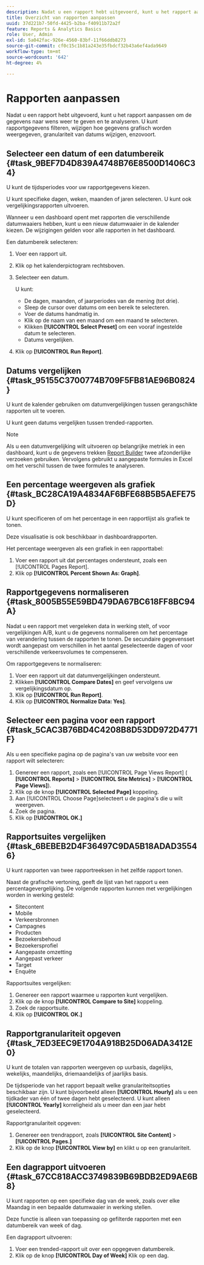 ```yaml
---
description: Nadat u een rapport hebt uitgevoerd, kunt u het rapport aanpassen om de gegevens naar wens weer te geven en te analyseren. U kunt rapportgegevens filteren, wijzigen hoe gegevens grafisch worden weergegeven, granulariteit van datums wijzigen, enzovoort.
title: Overzicht van rapporten aanpassen
uuid: 37d221b7-50fd-4425-b2ba-f40911b72a2f
feature: Reports & Analytics Basics
role: User, Admin
exl-id: 5a042fac-926e-4560-83bf-11f66ddb8273
source-git-commit: cf0c15c1b81a243e35fbdcf32b43a6ef4ada9649
workflow-type: tm+mt
source-wordcount: '642'
ht-degree: 4%

---
```


# Rapporten aanpassen

Nadat u een rapport hebt uitgevoerd, kunt u het rapport aanpassen om de gegevens naar wens weer te geven en te analyseren. U kunt rapportgegevens filteren, wijzigen hoe gegevens grafisch worden weergegeven, granulariteit van datums wijzigen, enzovoort.

## Selecteer een datum of een datumbereik {#task_9BEF7D4D839A4748B76E8500D1406C34}

U kunt de tijdsperiodes voor uw rapportgegevens kiezen.

<!-- 

t_reports_select_date.xml

 -->

U kunt specifieke dagen, weken, maanden of jaren selecteren. U kunt ook vergelijkingsrapporten uitvoeren.

Wanneer u een dashboard opent met rapporten die verschillende datumwaaiers hebben, kunt u een nieuw datumwaaier in de kalender kiezen. De wijzigingen gelden voor alle rapporten in het dashboard.

Een datumbereik selecteren:

1. Voer een rapport uit.
1. Klik op het kalenderpictogram rechtsboven.
1. Selecteer een datum.

   U kunt:

   * De dagen, maanden, of jaarperiodes van de mening (tot drie).
   * Sleep de cursor over datums om een bereik te selecteren.
   * Voer de datums handmatig in.
   * Klik op de naam van een maand om een maand te selecteren.
   * Klikken **[!UICONTROL Select Preset]** om een vooraf ingestelde datum te selecteren.
   * Datums vergelijken.

1. Klik op **[!UICONTROL Run Report]**.

## Datums vergelijken {#task_95155C3700774B709F5FB81AE96B0824}

U kunt de kalender gebruiken om datumvergelijkingen tussen gerangschikte rapporten uit te voeren.

<!-- 

t_reports_comparing_dates.xml

 -->

U kunt geen datums vergelijken tussen trended-rapporten.

>[!NOTE]
>
>Als u een datumvergelijking wilt uitvoeren op belangrijke metriek in een dashboard, kunt u de gegevens trekken [Report Builder](https://experienceleague.adobe.com/docs/analytics/analyze/report-builder/home.html) twee afzonderlijke verzoeken gebruiken. Vervolgens gebruikt u aangepaste formules in Excel om het verschil tussen de twee formules te analyseren.

<!-- delete this procedure, but what about this entire "Compare dates" section?

To compare dates between ranked reports in Reports & analytics: 

1. Run a report.
1. Click the calendar at the top right.
1. Click **[!UICONTROL Compare Dates]**.
1. Select the dates you want to use.
1. Click **[!UICONTROL Run Report]**.

-->

## Een percentage weergeven als grafiek {#task_BC28CA19A4834AF6BFE68B5B5AEFE75D}

U kunt specificeren of om het percentage in een rapportlijst als grafiek te tonen.

<!-- 

t_reports_graph_percent.xml

 -->

Deze visualisatie is ook beschikbaar in dashboardrapporten.

Het percentage weergeven als een grafiek in een rapporttabel:

1. Voer een rapport uit dat percentages ondersteunt, zoals een [!UICONTROL Pages Report].
1. Klik op **[!UICONTROL Percent Shown As: Graph]**.

## Rapportgegevens normaliseren {#task_8005B55E59BD479DA67BC618FF8BC94A}

<!-- 

t_reports_normalize.xml

 -->

Nadat u een rapport met vergeleken data in werking stelt, of voor vergelijkingen A/B, kunt u de gegevens normaliseren om het percentage van verandering tussen de rapporten te tonen. De secundaire gegevensset wordt aangepast om verschillen in het aantal geselecteerde dagen of voor verschillende verkeersvolumes te compenseren.

Om rapportgegevens te normaliseren:

1. Voer een rapport uit dat datumvergelijkingen ondersteunt.
1. Klikken **[!UICONTROL Compare Dates]** en geef vervolgens uw vergelijkingsdatum op.
1. Klik op **[!UICONTROL Run Report]**.
1. Klik op **[!UICONTROL Normalize Data: Yes]**.

## Selecteer een pagina voor een rapport {#task_5CAC3B76BD4C4208B8D53DD972D4771F}

Als u een specifieke pagina op de pagina&#39;s van uw website voor een rapport wilt selecteren:

<!-- 

t_reports_select_page.xml

 -->

1. Genereer een rapport, zoals een [!UICONTROL Page Views Report] ( **[!UICONTROL Reports]** > **[!UICONTROL Site Metrics]** > **[!UICONTROL Page Views]**).
1. Klik op de knop **[!UICONTROL Selected Page]** koppeling.
1. Aan [!UICONTROL Choose Page]selecteert u de pagina&#39;s die u wilt weergeven.
1. Zoek de pagina.
1. Klik op **[!UICONTROL OK.]**

## Rapportsuites vergelijken {#task_6BEBEB2D4F36497C9DA5B18ADAD35546}

U kunt rapporten van twee rapportreeksen in het zelfde rapport tonen.

<!-- 

t_reports_compare_suites.xml

 -->

Naast de grafische vertoning, geeft de lijst van het rapport u een percentagevergelijking. De volgende rapporten kunnen met vergelijkingen worden in werking gesteld:

* Sitecontent
* Mobile
* Verkeersbronnen
* Campagnes
* Producten
* Bezoekersbehoud
* Bezoekersprofiel
* Aangepaste omzetting
* Aangepast verkeer
* Target
* Enquête

Rapportsuites vergelijken:

1. Genereer een rapport waarmee u rapporten kunt vergelijken.
1. Klik op de knop **[!UICONTROL Compare to Site]** koppeling.
1. Zoek de rapportsuite.
1. Klik op **[!UICONTROL OK.]**

## Rapportgranulariteit opgeven {#task_7ED3EEC9E1704A918B25D06ADA3412E0}

U kunt de totalen van rapporten weergeven op uurbasis, dagelijks, wekelijks, maandelijks, driemaandelijks of jaarlijks basis.

<!-- 

t_reports_granularity.xml

 -->

De tijdsperiode van het rapport bepaalt welke granulariteitsopties beschikbaar zijn. U kunt bijvoorbeeld alleen **[!UICONTROL Hourly]** als u een tijdkader van één of twee dagen hebt geselecteerd. U kunt alleen **[!UICONTROL Yearly]** korreligheid als u meer dan een jaar hebt geselecteerd.

Rapportgranulariteit opgeven:

1. Genereer een trendrapport, zoals **[!UICONTROL Site Content]** > **[!UICONTROL Pages.]**
1. Klik op de knop **[!UICONTROL View by]** en klikt u op een granulariteit.

## Een dagrapport uitvoeren {#task_67CC818ACC3749839B69BDB2ED9AE6B8}

U kunt rapporten op een specifieke dag van de week, zoals over elke Maandag in een bepaalde datumwaaier in werking stellen.

<!-- 

t_reports_day_of_week.xml

 -->

Deze functie is alleen van toepassing op gefilterde rapporten met een datumbereik van week of dag.

Een dagrapport uitvoeren:

1. Voer een trended-rapport uit over een opgegeven datumbereik.
1. Klik op de knop **[!UICONTROL Day of Week]** Klik op een dag.
